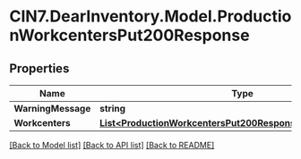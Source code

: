 # CIN7.DearInventory.Model.ProductionWorkcentersPut200Response

## Properties

| Name               | Type                                                                                                                          | Description | Notes      |
| ------------------ | ----------------------------------------------------------------------------------------------------------------------------- | ----------- | ---------- |
| **WarningMessage** | **string**                                                                                                                    |             | [optional] |
| **Workcenters**    | [**List&lt;ProductionWorkcentersPut200ResponseWorkcentersInner&gt;**](ProductionWorkcentersPut200ResponseWorkcentersInner.md) |             | [optional] |

[[Back to Model list]](../README.md#documentation-for-models) [[Back to API list]](../README.md#documentation-for-api-endpoints) [[Back to README]](../README.md)
